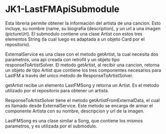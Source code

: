 # JK1-LastFMApiSubmodule

Esta libreria permite obtener la información del artista de una cancion. Esto incluye, su nombre (name, su biografia
(description), y un url a una imagen (pictureUrl). El submodulo contiene una clase Artist con estos tres elementos
String (la cual luego es adaptada a un objeto Card por el repositorio).

ExternalService es una clase con el metodo getArtist, la cual necesita dos parametros, una api creada con retrofit y
un objeto tipo responseToArtistSolver. El metodo getArtist, al recibir una cancion, retorna un objeto de tipo Artist
que contiene los tres componentes necesarios para LastFM a través del unico metodo de ResponseToArtistSolver.

getArtist recibe un elemento LastFMSong y retorna un Artist. Es el metodo utilizado por el repositorio para obtener
un artista.

ResponseToArtistSolver tiene el metodo getArtistFromExternalData, el cual es llamado desde ExternalService. Este
metodo se encarga de armar el componente Artista con su nombre, descripcion y url de la imagen.

LastFMSong es una clase similar a Song, que contiene los mismos parametros, y es utilizada por el submodulo.